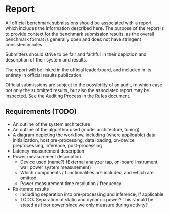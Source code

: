 # Report

All official benchmark submissions should be associated with a report which includes the information described here. The purpose of the report is to provide context for the benchmark submission results, as the overall benchmark format is generally open and does not have stringent consistency rules.

Submitters should strive to be fair and faithful in their depiction and description of their system and results.

The report will be linked in the official leaderboard, and included in its entirety in official results publication.

Official submissions are subject to the possibility of an audit, in which case not only the submitted results, but also the associated report may be inspected. See the Auditing Process in the Rules document.

## Requirements (TODO)

- An outline of the system architecture
- An outline of the algorithm used (model architecture, tuning)
- A diagram depicting the workflow, including (where applicable) data initialization, host pre-processing, data loading, on-device preprocessing, inference, post-processing
- Latency measurement description
- Power measurement description
	- Device used (name?) (External analyzer tap, on-board instrument, wall power system measurement)
	- Which components / functionalities are included, and which are omitted
	- Power measurement time resolution / frequency
- Re-iterate results
	- Including separation into pre-processing and inference, if applicable
	- TODO: Separation of static and dynamic power? This should be stated as floor power since we only measure during activity?